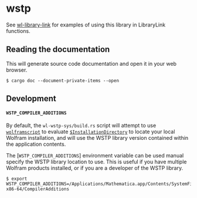 # wstp

See [wl-library-link][wl-library-link] for examples of using this library in LibraryLink
functions.

[wl-library-link]: https://stash.wolfram.com/users/connorg/repos/wl-library-link/browse

## Reading the documentation

This will generate source code documentation and open it in your web browser.

```shell
$ cargo doc --document-private-items --open
```

## Development

#### `WSTP_COMPILER_ADDITIONS`

By default, the `wl-wstp-sys/build.rs` script will attempt to use
[`wolframscript`](https://www.wolfram.com/wolframscript/) to evaluate
[`$InstallationDirectory`](https://reference.wolfram.com/language/ref/$InstallationDirectory.html)
to locate your local Wolfram installation, and will use the WSTP library version contained
within the application contents.

The [`WSTP_COMPILER_ADDITIONS`] environment variable can be used manual specify the WSTP
library location to use. This is useful if you have multiple Wolfram products installed,
or if you are a developer of the WSTP library.

```shell
$ export WSTP_COMPILER_ADDITIONS=/Applications/Mathematica.app/Contents/SystemFiles/Links/WSTP/DeveloperKit/MacOSX-x86-64/CompilerAdditions
```
